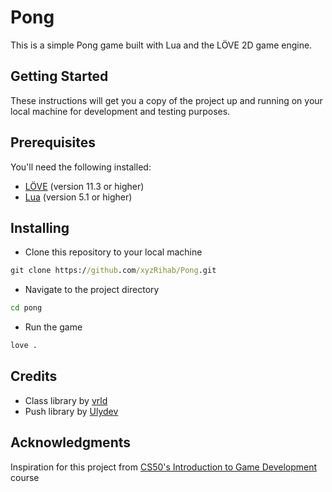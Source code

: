 # Pong
This is a simple Pong game built with Lua and the LÖVE 2D game engine.

## Getting Started
These instructions will get you a copy of the project up and running on your local machine for development and testing purposes.

## Prerequisites
You'll need the following installed:

- [LÖVE](https://love2d.org/) (version 11.3 or higher)
- [Lua](https://www.lua.org/) (version 5.1 or higher)

## Installing

- Clone this repository to your local machine
```cmd
git clone https://github.com/xyzRihab/Pong.git
```
- Navigate to the project directory
```cmd
cd pong
```
- Run the game
```cmd
love .
```

## Credits
- Class library by [vrld](https://github.com/vrld/hump)
- Push library by [Ulydev](https://github.com/Ulydev/push)

## Acknowledgments
Inspiration for this project from [CS50's Introduction to Game Development](https://www.edx.org/learn/game-development/harvard-university-cs50-s-introduction-to-game-development) course
